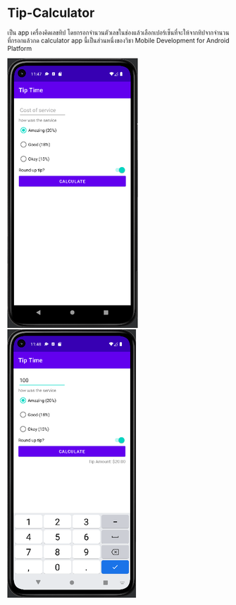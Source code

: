 # Tip-Calculator
เป็น app เครื่องคิดเลขทิป โดยกรอกจำนวนตัวเลขในช่องแล้วเลือกเปอร์เซ็นที่จะให้จากทิปจากจำนวนที่กรอกแล้วกด calculator
app นี้เป็นส่วนหนึ่งของวิชา Mobile Development for Android Platform

![alt text](https://github.com/63410156/Tip-Calculator/blob/master/img/tip1.PNG) ![alt text](https://github.com/63410156/Tip-Calculator/blob/master/img/tip2.PNG) 
